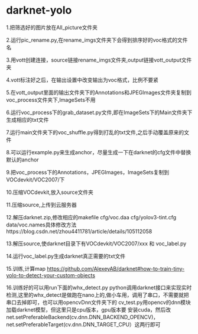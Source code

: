 # darknet-yolo

1.把筛选好的图片放在All_picture文件夹

2.运行pic_rename.py,在rename_imgs文件夹下会得到排序好的voc格式的文件名

3.用vott创建连接，source链接rename_imgs文件夹,output链接vott_output文件夹

4.vott标注好之后，在输出设置中改变输出为voc格式，比例不要紧

5.在vott_output里面的输出文件夹下的Annotations和JPEGImages文件夹复制到voc_process文件夹下,ImageSets不用

6.运行voc_process下的grab_dataset.py文件,即在ImageSets下的Main文件夹下生成相应的txt文件

7.运行main文件夹下的voc_shuffle.py得到打乱的txt文件,之后手动覆盖原来的文件

8.可以运行example.py来生成anchor，尽量生成一下在darknet的cfg文件中替换默认的anchor

9.把voc_process下的Annotations，JPEGImages，ImageSets复制到VOCdevkit/VOC2007/下

10.压缩VOCdevkit,放入source文件夹

11.压缩source,上传到云服务器

12.解压darknet.zip,修改相应的makefile cfg/voc.daa cfg/yolov3-tint.cfg data/voc.names具体修改方法https://blog.csdn.net/zhou4411781/article/details/105112058

13.解压source,使darknet目录下有VOCdevkit/VOC2007/xxx 和 voc_label.py 

14.运行voc_label.py生成darknet真正需要的txt文件

15.训练,计算map  https://github.com/AlexeyAB/darknet#how-to-train-tiny-yolo-to-detect-your-custom-objects

16.训练好的可以用run下面的whx_detect.py python调用darknet接口来实现实时检测,这里的whx_detect是做跑在nano上的,做小车用，调用了串口，不需要就把串口去掉即可，也可以用opencvDnn文件夹下的     cv_test.py用opencv的dnn模块加载darknet模型，但这里只是cpu版本，gpu版本要
    安装cuda，然后改net.setPreferableBackend(cv.dnn.DNN_BACKEND_OPENCV)，net.setPreferableTarget(cv.dnn.DNN_TARGET_CPU）这两行即可



